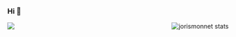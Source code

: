 ### Hi 👋

<img align="center" src="https://github-readme-stats.vercel.app/api/top-langs/?username=jorismonnet&layout=compact&hide=jupyter%20notebook&langs_count=20" />
<img align="right" src="https://github-readme-stats.vercel.app/api?username=jorismonnet&show_icons=true" alt="jorismonnet stats" />

